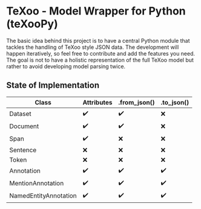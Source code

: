 # TeXoo - Model Wrapper for Python (teXooPy)

The basic idea behind this project is to have a central Python module that tackles the handling of TeXoo style JSON data.
The development will happen iteratively, so feel free to contribute and add the features you need.
The goal is not to have a holistic representation of the full TeXoo model but rather to avoid developing model parsing twice.

## State of Implementation

| Class                 | Attributes         | .from_json()       | .to_json() |
| --------------------- | ------------------ | ------------------ | ---------- |
| Dataset               | :heavy_check_mark: | :heavy_check_mark: | :x:        |
| Document              | :heavy_check_mark: | :heavy_check_mark: | :x:        |
| Span                  | :heavy_check_mark: | :x:                | :x:        |
| Sentence              | :x:                | :x:                | :x:        |
| Token                 | :x:                | :x:                | :x:        |
| Annotation            | :heavy_check_mark: | :heavy_check_mark: | :heavy_check_mark: |
| MentionAnnotation     | :heavy_check_mark: | :heavy_check_mark: | :heavy_check_mark: |
| NamedEntityAnnotation | :heavy_check_mark: | :heavy_check_mark: | :heavy_check_mark: |

